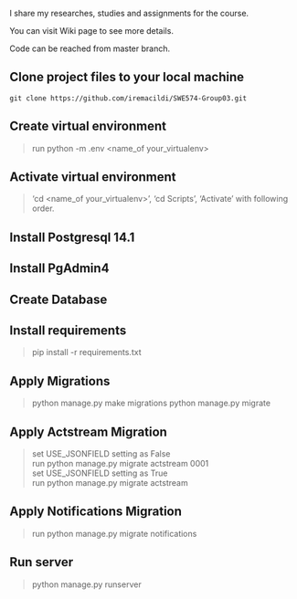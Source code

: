 
I share my researches, studies and assignments for the course. 

You can visit Wiki page to see more details.

Code can be reached from master branch.

## Clone project files to your local machine
	git clone https://github.com/iremacildi/SWE574-Group03.git

## Create virtual environment
  > run python -m .env  <name_of your_virtualenv>
## Activate virtual environment
> ‘cd <name_of your_virtualenv>’, ‘cd Scripts’, ‘Activate’	with following order.
  
## Install Postgresql 14.1
## Install PgAdmin4
## Create Database
## Install requirements
> pip install -r requirements.txt
## Apply Migrations
> python manage.py make migrations
> python manage.py migrate
## Apply Actstream Migration
> set USE_JSONFIELD setting as False  
> run python manage.py migrate actstream 0001  
> set USE_JSONFIELD setting as True  
> run python manage.py migrate actstream
## Apply Notifications Migration
> run python manage.py migrate notifications
## Run server
> python manage.py runserver
